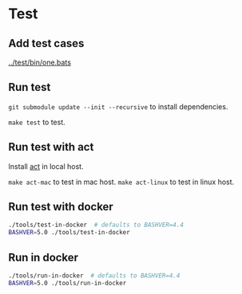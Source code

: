 # Test

## Add test cases

[../test/bin/one.bats](../test/bin/one.bats)

## Run test

`git submodule update --init --recursive` to install dependencies.

`make test` to test.

## Run test with act

Install [act](https://github.com/nektos/act) in local host.

`make act-mac` to test in mac host.
`make act-linux` to test in linux host.

## Run test with docker

```sh
./tools/test-in-docker  # defaults to BASHVER=4.4
BASHVER=5.0 ./tools/test-in-docker
```

## Run in docker

```sh
./tools/run-in-docker  # defaults to BASHVER=4.4
BASHVER=5.0 ./tools/run-in-docker
```
